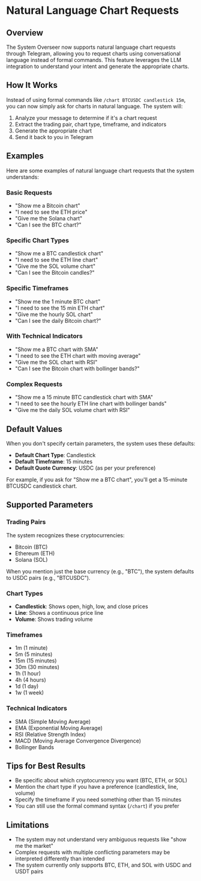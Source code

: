 # Natural Language Chart Requests

## Overview

The System Overseer now supports natural language chart requests through Telegram, allowing you to request charts using conversational language instead of formal commands. This feature leverages the LLM integration to understand your intent and generate the appropriate charts.

## How It Works

Instead of using formal commands like `/chart BTCUSDC candlestick 15m`, you can now simply ask for charts in natural language. The system will:

1. Analyze your message to determine if it's a chart request
2. Extract the trading pair, chart type, timeframe, and indicators
3. Generate the appropriate chart
4. Send it back to you in Telegram

## Examples

Here are some examples of natural language chart requests that the system understands:

### Basic Requests

- "Show me a Bitcoin chart"
- "I need to see the ETH price"
- "Give me the Solana chart"
- "Can I see the BTC chart?"

### Specific Chart Types

- "Show me a BTC candlestick chart"
- "I need to see the ETH line chart"
- "Give me the SOL volume chart"
- "Can I see the Bitcoin candles?"

### Specific Timeframes

- "Show me the 1 minute BTC chart"
- "I need to see the 15 min ETH chart"
- "Give me the hourly SOL chart"
- "Can I see the daily Bitcoin chart?"

### With Technical Indicators

- "Show me a BTC chart with SMA"
- "I need to see the ETH chart with moving average"
- "Give me the SOL chart with RSI"
- "Can I see the Bitcoin chart with bollinger bands?"

### Complex Requests

- "Show me a 15 minute BTC candlestick chart with SMA"
- "I need to see the hourly ETH line chart with bollinger bands"
- "Give me the daily SOL volume chart with RSI"

## Default Values

When you don't specify certain parameters, the system uses these defaults:

- **Default Chart Type**: Candlestick
- **Default Timeframe**: 15 minutes
- **Default Quote Currency**: USDC (as per your preference)

For example, if you ask for "Show me a BTC chart", you'll get a 15-minute BTCUSDC candlestick chart.

## Supported Parameters

### Trading Pairs

The system recognizes these cryptocurrencies:
- Bitcoin (BTC)
- Ethereum (ETH)
- Solana (SOL)

When you mention just the base currency (e.g., "BTC"), the system defaults to USDC pairs (e.g., "BTCUSDC").

### Chart Types

- **Candlestick**: Shows open, high, low, and close prices
- **Line**: Shows a continuous price line
- **Volume**: Shows trading volume

### Timeframes

- 1m (1 minute)
- 5m (5 minutes)
- 15m (15 minutes)
- 30m (30 minutes)
- 1h (1 hour)
- 4h (4 hours)
- 1d (1 day)
- 1w (1 week)

### Technical Indicators

- SMA (Simple Moving Average)
- EMA (Exponential Moving Average)
- RSI (Relative Strength Index)
- MACD (Moving Average Convergence Divergence)
- Bollinger Bands

## Tips for Best Results

- Be specific about which cryptocurrency you want (BTC, ETH, or SOL)
- Mention the chart type if you have a preference (candlestick, line, volume)
- Specify the timeframe if you need something other than 15 minutes
- You can still use the formal command syntax (`/chart`) if you prefer

## Limitations

- The system may not understand very ambiguous requests like "show me the market"
- Complex requests with multiple conflicting parameters may be interpreted differently than intended
- The system currently only supports BTC, ETH, and SOL with USDC and USDT pairs
